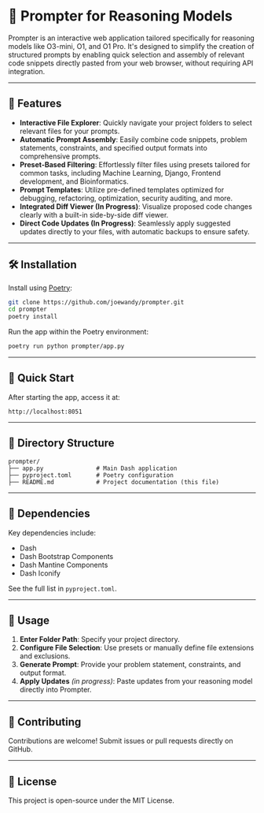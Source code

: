 # 🔎 Prompter for Reasoning Models

Prompter is an interactive web application tailored specifically for reasoning models like O3-mini, O1, and O1 Pro. It's designed to simplify the creation of structured prompts by enabling quick selection and assembly of relevant code snippets directly pasted from your web browser, without requiring API integration.

---

## 🚀 Features

- **Interactive File Explorer**: Quickly navigate your project folders to select relevant files for your prompts.
- **Automatic Prompt Assembly**: Easily combine code snippets, problem statements, constraints, and specified output formats into comprehensive prompts.
- **Preset-Based Filtering**: Effortlessly filter files using presets tailored for common tasks, including Machine Learning, Django, Frontend development, and Bioinformatics.
- **Prompt Templates**: Utilize pre-defined templates optimized for debugging, refactoring, optimization, security auditing, and more.
- **Integrated Diff Viewer (In Progress)**: Visualize proposed code changes clearly with a built-in side-by-side diff viewer.
- **Direct Code Updates (In Progress)**: Seamlessly apply suggested updates directly to your files, with automatic backups to ensure safety.

---

## 🛠 Installation

Install using [Poetry](https://python-poetry.org/):

```bash
git clone https://github.com/joewandy/prompter.git
cd prompter
poetry install
```

Run the app within the Poetry environment:

```bash
poetry run python prompter/app.py
```

---

## 🎯 Quick Start

After starting the app, access it at:

```
http://localhost:8051
```

---

## 📂 Directory Structure

```
prompter/
├── app.py               # Main Dash application
├── pyproject.toml       # Poetry configuration
├── README.md            # Project documentation (this file)
```

---

## 🔧 Dependencies

Key dependencies include:
- Dash
- Dash Bootstrap Components
- Dash Mantine Components
- Dash Iconify

See the full list in `pyproject.toml`.

---

## 📝 Usage

1. **Enter Folder Path**: Specify your project directory.
2. **Configure File Selection**: Use presets or manually define file extensions and exclusions.
3. **Generate Prompt**: Provide your problem statement, constraints, and output format.
4. **Apply Updates** *(in progress)*: Paste updates from your reasoning model directly into Prompter.

---

## 🌟 Contributing

Contributions are welcome! Submit issues or pull requests directly on GitHub.

---

## 📄 License

This project is open-source under the MIT License.